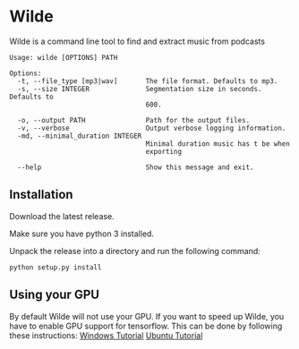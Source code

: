 # Wilde
Wilde is a command line tool to find and extract music from podcasts

```
Usage: wilde [OPTIONS] PATH

Options:
  -t, --file_type [mp3|wav]       The file format. Defaults to mp3.
  -s, --size INTEGER              Segmentation size in seconds. Defaults to
                                  600.

  -o, --output PATH               Path for the output files.
  -v, --verbose                   Output verbose logging information.
  -md, --minimal_duration INTEGER
                                  Minimal duration music has t be when
                                  exporting

  --help                          Show this message and exit.
```
## Installation
Download the latest release. 

Make sure you have python 3 installed.

Unpack the release into a directory and run the following command:
```
python setup.py install
```

## Using your GPU
By default Wilde will not use your GPU. If you want to speed up Wilde, you have to enable GPU support for tensorflow. This can be done by following these instructions:
[Windows Tutorial](https://towardsdatascience.com/installing-tensorflow-with-cuda-cudnn-and-gpu-support-on-windows-10-60693e46e781)
[Ubuntu Tutorial](https://towardsdatascience.com/installing-tensorflow-gpu-in-ubuntu-20-04-4ee3ca4cb75d)
